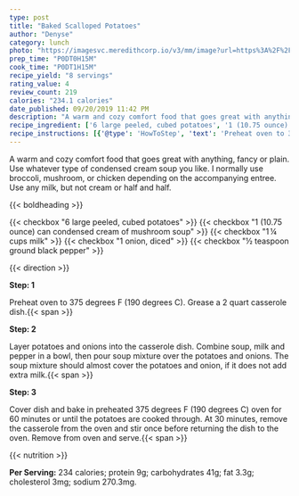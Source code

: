 ```yaml
---
type: post
title: "Baked Scalloped Potatoes"
author: "Denyse"
category: lunch
photo: "https://imagesvc.meredithcorp.io/v3/mm/image?url=https%3A%2F%2Fimages.media-allrecipes.com%2Fuserphotos%2F3371828.jpg"
prep_time: "P0DT0H15M"
cook_time: "P0DT1H15M"
recipe_yield: "8 servings"
rating_value: 4
review_count: 219
calories: "234.1 calories"
date_published: 09/20/2019 11:42 PM
description: "A warm and cozy comfort food that goes great with anything, fancy or plain. Use whatever type of condensed cream soup you like.  I normally use broccoli, mushroom, or chicken depending on the accompanying entree.  Use any milk, but not cream or half and half."
recipe_ingredient: ['6 large peeled, cubed potatoes', '1 (10.75 ounce) can  condensed cream of mushroom soup', '1\u2009¼ cups milk', '1 onion, diced', '½ teaspoon ground black pepper']
recipe_instructions: [{'@type': 'HowToStep', 'text': 'Preheat oven to 375  degrees F (190 degrees C). Grease a 2 quart casserole dish.\n'}, {'@type': 'HowToStep', 'text': 'Layer potatoes and onions into the casserole dish. Combine soup, milk and pepper in a bowl, then pour soup mixture over the potatoes and onions.  The soup mixture should almost cover the potatoes and onion, if it does not add extra milk.\n'}, {'@type': 'HowToStep', 'text': 'Cover dish and bake in preheated 375 degrees F (190 degrees C) oven for 60 minutes or until the potatoes are cooked through. At 30 minutes, remove the casserole from the oven and stir once before returning the dish to the oven. Remove from oven and serve.\n'}]
---
```


A warm and cozy comfort food that goes great with anything, fancy or plain. Use whatever type of condensed cream soup you like.  I normally use broccoli, mushroom, or chicken depending on the accompanying entree.  Use any milk, but not cream or half and half. 

{{< boldheading >}}

{{< checkbox "6 large peeled, cubed potatoes" >}}
{{< checkbox "1 (10.75 ounce) can  condensed cream of mushroom soup" >}}
{{< checkbox "1 ¼ cups milk" >}}
{{< checkbox "1  onion, diced" >}}
{{< checkbox "½ teaspoon ground black pepper" >}}


{{< direction >}}

**Step: 1**

Preheat oven to 375  degrees F (190 degrees C). Grease a 2 quart casserole dish.{{< span >}}

**Step: 2**

Layer potatoes and onions into the casserole dish. Combine soup, milk and pepper in a bowl, then pour soup mixture over the potatoes and onions.  The soup mixture should almost cover the potatoes and onion, if it does not add extra milk.{{< span >}}

**Step: 3**

Cover dish and bake in preheated 375 degrees F (190 degrees C) oven for 60 minutes or until the potatoes are cooked through. At 30 minutes, remove the casserole from the oven and stir once before returning the dish to the oven. Remove from oven and serve.{{< span >}}

{{< nutrition >}}

**Per Serving:** 234 calories; protein 9g; carbohydrates 41g; fat 3.3g; cholesterol 3mg; sodium 270.3mg.